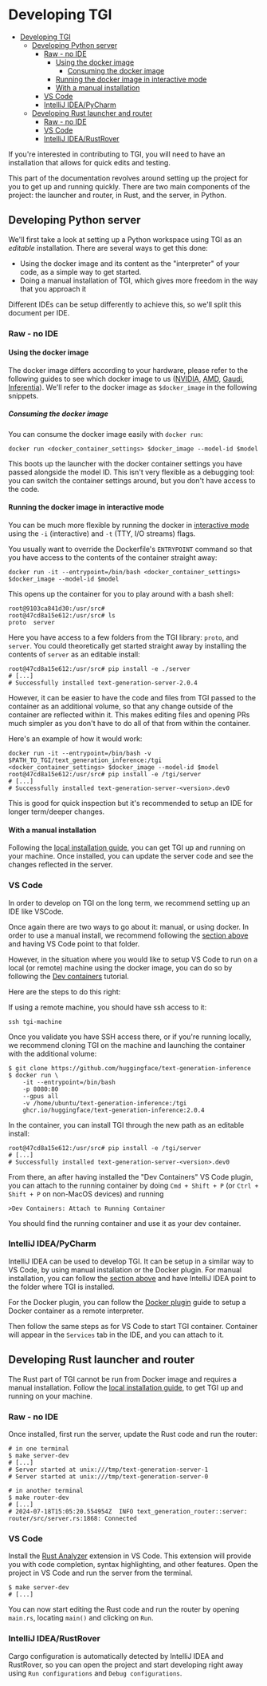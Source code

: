 # Developing TGI

<!-- TOC -->
* [Developing TGI](#developing-tgi)
  * [Developing Python server](#developing-python-server)
    * [Raw - no IDE](#raw---no-ide)
      * [Using the docker image](#using-the-docker-image)
        * [Consuming the docker image](#consuming-the-docker-image)
      * [Running the docker image in interactive mode](#running-the-docker-image-in-interactive-mode)
      * [With a manual installation](#with-a-manual-installation)
    * [VS Code](#vs-code)
    * [IntelliJ IDEA/PyCharm](#intellij-ideapycharm)
  * [Developing Rust launcher and router](#developing-rust-launcher-and-router)
    * [Raw - no IDE](#raw---no-ide-1)
    * [VS Code](#vs-code-1)
    * [IntelliJ IDEA/RustRover](#intellij-idearustrover)
<!-- TOC -->

If you're interested in contributing to TGI, you will need to have an installation that allows for quick edits and 
testing.

This part of the documentation revolves around setting up the project for you to get up and running quickly. There are
two main components of the project: the launcher and router, in Rust, and the server, in Python. 

## Developing Python server

We'll first take a look at setting up a Python workspace using TGI as an *editable* installation. There are several
ways to get this done:

- Using the docker image and its content as the "interpreter" of your code, as a simple way to get started.
- Doing a manual installation of TGI, which gives more freedom in the way that you approach it

Different IDEs can be setup differently to achieve this, so we'll split this document per IDE.

### Raw - no IDE

#### Using the docker image

The docker image differs according to your hardware, please refer to the following guides to see which docker image
to us ([NVIDIA](./installation_nvidia), [AMD](./installation_amd), [Gaudi](./installation_gaudi), 
[Inferentia](./installation_inferentia)). We'll refer to the docker image as `$docker_image` in the following snippets.

##### Consuming the docker image

You can consume the docker image easily with `docker run`:

```shell
docker run <docker_container_settings> $docker_image --model-id $model
```

This boots up the launcher with the docker container settings you have passed alongside the model ID. This isn't very
flexible as a debugging tool: you can switch the container settings around, but you don't have access to the code.

#### Running the docker image in interactive mode

You can be much more flexible by running the docker in [interactive mode](
https://docs.docker.com/reference/cli/docker/container/run/#interactive) using the `-i` (interactive) and `-t`
(TTY, I/O streams) flags.

You usually want to override the Dockerfile's `ENTRYPOINT` command so that you have access to the contents of the 
container straight away:

```shell
docker run -it --entrypoint=/bin/bash <docker_container_settings> $docker_image --model-id $model
```

This opens up the container for you to play around with a bash shell:

```shell
root@9103ca841d30:/usr/src#
root@47cd8a15e612:/usr/src# ls
proto  server
```

Here you have access to a few folders from the TGI library: `proto`, and `server`. You could theoretically get started
straight away by installing the contents of `server` as an editable install:
```shell
root@47cd8a15e612:/usr/src# pip install -e ./server
# [...]
# Successfully installed text-generation-server-2.0.4
```

However, it can be easier to have the code and files from TGI passed to the container as an additional volume, so
that any change outside of the container are reflected within it. This makes editing files and opening PRs much simpler
as you don't have to do all of that from within the container.

Here's an example of how it would work:

```shell
docker run -it --entrypoint=/bin/bash -v $PATH_TO_TGI/text_generation_inference:/tgi <docker_container_settings> $docker_image --model-id $model
root@47cd8a15e612:/usr/src# pip install -e /tgi/server
# [...]
# Successfully installed text-generation-server-<version>.dev0
```

This is good for quick inspection but it's recommended to setup an IDE for longer term/deeper changes.

#### With a manual installation

Following the [local installation guide](../../README.md#local-install), you can get TGI up and running on your machine.
Once installed, you can update the server code and see the changes reflected in the server.


### VS Code

In order to develop on TGI on the long term, we recommend setting up an IDE like VSCode.

Once again there are two ways to go about it: manual, or using docker. In order to use a manual install, we recommend
following the [section above](#With-a-manual-installation) and having VS Code point to that folder.

However, in the situation where you would like to setup VS Code to run on a local (or remote) machine using the docker 
image, you can do so by following the [Dev containers](https://code.visualstudio.com/docs/devcontainers/tutorial)
tutorial.

Here are the steps to do this right:

If using a remote machine, you should have ssh access to it:

```shell
ssh tgi-machine
```

Once you validate you have SSH access there, or if you're running locally, we recommend cloning TGI on the machine 
and launching the container with the additional volume:

```shell
$ git clone https://github.com/huggingface/text-generation-inference
$ docker run \
    -it --entrypoint=/bin/bash 
    -p 8080:80 
    --gpus all 
    -v /home/ubuntu/text-generation-inference:/tgi    
    ghcr.io/huggingface/text-generation-inference:2.0.4
```

In the container, you can install TGI through the new path as an editable install:

```shell
root@47cd8a15e612:/usr/src# pip install -e /tgi/server
# [...]
# Successfully installed text-generation-server-<version>.dev0
```

From there, an after having installed the "Dev Containers" VS Code plugin, you can attach to the running container
by doing `Cmd + Shift + P` (or `Ctrl + Shift + P` on non-MacOS devices) and running

```
>Dev Containers: Attach to Running Container
```

You should find the running container and use it as your dev container.

### IntelliJ IDEA/PyCharm

IntelliJ IDEA can be used to develop TGI. It can be setup in a similar way to VS Code, by using manual installation or
the Docker plugin.
For manual installation, you can follow the [section above](#With-a-manual-installation) and have IntelliJ IDEA point to
the folder where TGI is installed.

For the Docker plugin, you can follow the [Docker plugin](https://www.jetbrains.com/help/idea/docker.html) guide to setup
a Docker container as a remote interpreter.

Then follow the same steps as for VS Code to start TGI container. Container will appear in the `Services` tab in the
IDE, and you can attach to it.

## Developing Rust launcher and router

The Rust part of TGI cannot be run from Docker image and requires a manual installation.
Follow the [local installation guide](../../README.md#local-install), to get TGI up and running on your machine.


### Raw - no IDE

Once installed, first run the server, update the Rust code and run the router:
    
```shell
# in one terminal
$ make server-dev
# [...]
# Server started at unix:///tmp/text-generation-server-1
# Server started at unix:///tmp/text-generation-server-0

# in another terminal
$ make router-dev
# [...]
# 2024-07-18T15:05:20.554954Z  INFO text_generation_router::server: router/src/server.rs:1868: Connected
```

### VS Code

Install the [Rust Analyzer](https://marketplace.visualstudio.com/items?itemName=matklad.rust-analyzer) extension in
VS Code. This extension will provide you with code completion, syntax highlighting, and other features.
Open the project in VS Code and run the server from the terminal.

```shell
$ make server-dev
# [...]
```

You can now start editing the Rust code and run the router by opening `main.rs`, locating `main()` and clicking
on `Run`.

### IntelliJ IDEA/RustRover

Cargo configuration is automatically detected by IntelliJ IDEA and RustRover, so you can open the project and start
developing right away using `Run configurations` and `Debug configurations`.